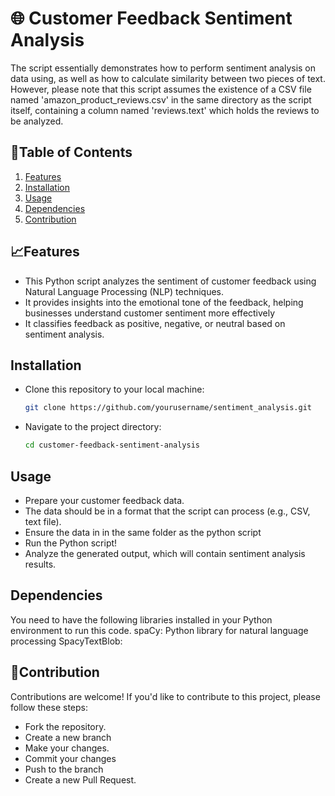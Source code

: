 # 🌐 Customer Feedback Sentiment Analysis
The script essentially demonstrates how to perform sentiment analysis on data using, as well as how to calculate similarity between two pieces of text. However, please note that this script assumes the existence of a CSV file named 'amazon_product_reviews.csv' in the same directory as the script itself, containing a column named 'reviews.text' which holds the reviews to be analyzed. 

## 📑Table of Contents

1. [Features](#features)
2. [Installation](#installation)
4. [Usage](#usage)
5. [Dependencies](#dependencies)
6. [Contribution](#contribution)

## 📈Features
- This Python script analyzes the sentiment of customer feedback using Natural Language Processing (NLP) techniques. 
- It provides insights into the emotional tone of the feedback, helping businesses understand customer sentiment more effectively
- It classifies feedback as positive, negative, or neutral based on sentiment analysis.


## Installation 
- Clone this repository to your local machine:

   ```bash
   git clone https://github.com/yourusername/sentiment_analysis.git

- Navigate to the project directory:

   ```bash
   cd customer-feedback-sentiment-analysis

## Usage
- Prepare your customer feedback data. 
- The data should be in a format that the script can process (e.g., CSV, text file).
- Ensure the data in in the same folder as the python script
- Run the Python script!
- Analyze the generated output, which will contain sentiment analysis results.

## Dependencies
You need to have the following libraries installed in your Python environment to run this code.
spaCy: Python library for natural language processing 
SpacyTextBlob:  


## 👯Contribution
Contributions are welcome! If you'd like to contribute to this project, please follow these steps:
- Fork the repository.
- Create a new branch 
- Make your changes.
- Commit your changes 
- Push to the branch 
- Create a new Pull Request.
